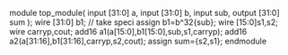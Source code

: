 module top_module(
    input [31:0] a,
    input [31:0] b,
    input sub,
    output [31:0] sum
);
wire [31:0] b1;
// take speci
assign b1=b^32{sub};
wire [15:0]s1,s2;
wire carryp,cout;
add16 a1(a[15:0],b1[15:0],sub,s1,carryp);
add16 a2(a[31:16],b1[31:16],carryp,s2,cout);
assign sum={s2,s1};
endmodule
